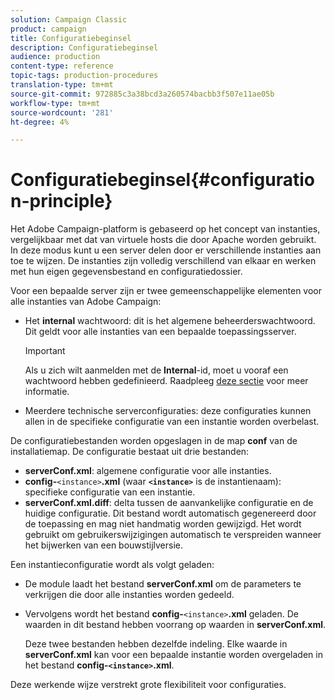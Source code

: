```yaml
---
solution: Campaign Classic
product: campaign
title: Configuratiebeginsel
description: Configuratiebeginsel
audience: production
content-type: reference
topic-tags: production-procedures
translation-type: tm+mt
source-git-commit: 972885c3a38bcd3a260574bacbb3f507e11ae05b
workflow-type: tm+mt
source-wordcount: '281'
ht-degree: 4%

---
```



# Configuratiebeginsel{#configuration-principle}

Het Adobe Campaign-platform is gebaseerd op het concept van instanties, vergelijkbaar met dat van virtuele hosts die door Apache worden gebruikt. In deze modus kunt u een server delen door er verschillende instanties aan toe te wijzen. De instanties zijn volledig verschillend van elkaar en werken met hun eigen gegevensbestand en configuratiedossier.

Voor een bepaalde server zijn er twee gemeenschappelijke elementen voor alle instanties van Adobe Campaign:

* Het **internal** wachtwoord: dit is het algemene beheerderswachtwoord. Dit geldt voor alle instanties van een bepaalde toepassingsserver.

   >[!IMPORTANT]
   >
   >Als u zich wilt aanmelden met de **Internal**-id, moet u vooraf een wachtwoord hebben gedefinieerd. Raadpleeg [deze sectie](../../installation/using/campaign-server-configuration.md#internal-identifier) voor meer informatie.

* Meerdere technische serverconfiguraties: deze configuraties kunnen allen in de specifieke configuratie van een instantie worden overbelast.

De configuratiebestanden worden opgeslagen in de map **conf** van de installatiemap. De configuratie bestaat uit drie bestanden:

* **serverConf.xml**: algemene configuratie voor alle instanties.
* **config-**`<instance>`**.xml**  (waar  **`<instance>`** is de instantienaam): specifieke configuratie van een instantie.
* **serverConf.xml.diff**: delta tussen de aanvankelijke configuratie en de huidige configuratie. Dit bestand wordt automatisch gegenereerd door de toepassing en mag niet handmatig worden gewijzigd. Het wordt gebruikt om gebruikerswijzigingen automatisch te verspreiden wanneer het bijwerken van een bouwstijlversie.

Een instantieconfiguratie wordt als volgt geladen:

* De module laadt het bestand **serverConf.xml** om de parameters te verkrijgen die door alle instanties worden gedeeld.
* Vervolgens wordt het bestand **config-**`<instance>`**.xml** geladen. De waarden in dit bestand hebben voorrang op waarden in **serverConf.xml**.

   Deze twee bestanden hebben dezelfde indeling. Elke waarde in **serverConf.xml** kan voor een bepaalde instantie worden overgeladen in het bestand **config-`<instance>`.xml**.

Deze werkende wijze verstrekt grote flexibiliteit voor configuraties.
